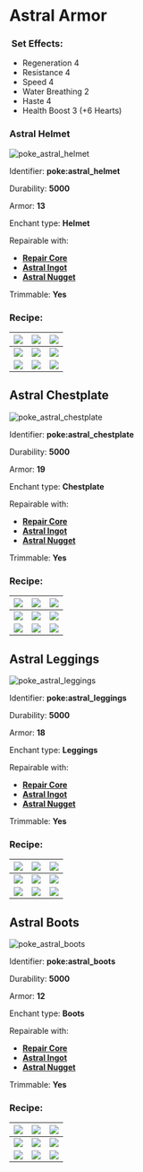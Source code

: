 # Astral Armor

### <img src="https://github.com/user-attachments/assets/53329be8-f7e5-4c01-b7e4-a27b567c7998" alt="" data-size="line"> Set Effects:

* Regeneration 4
* Resistance 4
* Speed 4
* Water Breathing 2
* Haste 4
* Health Boost 3 (+6 Hearts)

### Astral Helmet

![poke\_astral\_helmet](https://github.com/ItsMePok/PFE/assets/136857747/87e3572c-1953-4357-b4f1-30e7106484ba)

Identifier: **poke:astral\_helmet**

Durability: **5000**

Armor: **13**

Enchant type: **Helmet**

Repairable with:

* [**Repair Core**](https://pfewiki.gitbook.io/home/items/cores/repair-core)
* [**Astral Ingot**](https://pfewiki.gitbook.io/home/items/ingots/astral-ingot)
* [**Astral Nugget**](https://pfewiki.gitbook.io/home/items/nuggets/astral-nugget)

Trimmable: **Yes**

### Recipe:

| [![](https://github.com/user-attachments/assets/5e41a445-9d9f-416f-9d35-09653dbfa8f9)](https://pfewiki.gitbook.io/home/blocks/ore-blocks/astral-block)  | [![](https://github.com/user-attachments/assets/5e41a445-9d9f-416f-9d35-09653dbfa8f9)](https://pfewiki.gitbook.io/home/blocks/ore-blocks/astral-block)   | [![](https://github.com/user-attachments/assets/5e41a445-9d9f-416f-9d35-09653dbfa8f9)](https://pfewiki.gitbook.io/home/blocks/ore-blocks/astral-block)      |
| ------------------------------------------------------------------------------------------------------------------------------------------------------- | -------------------------------------------------------------------------------------------------------------------------------------------------------- | ----------------------------------------------------------------------------------------------------------------------------------------------------------- |
| [![](https://github.com/user-attachments/assets/5e41a445-9d9f-416f-9d35-09653dbfa8f9)](https://pfewiki.gitbook.io/home/blocks/ore-blocks/astral-block)  | [![](https://github.com/ItsMePok/PFE/assets/136857747/31a3075a-f2ec-4825-8333-e93509fcc6ca)](https://github.com/ItsMePok/PFE/wiki/Platinum-Upgrade-Core) | [![](https://github.com/user-attachments/assets/5e41a445-9d9f-416f-9d35-09653dbfa8f9)](https://pfewiki.gitbook.io/home/blocks/ore-blocks/astral-block)      |
| [![](https://github.com/user-attachments/assets/90856747-3fc2-4852-a002-7dcab3da95e8)](https://github.com/ItsMePok/PFE/wiki/Galaxy-Armor#galaxy-helmet) | [![](https://github.com/user-attachments/assets/5e41a445-9d9f-416f-9d35-09653dbfa8f9)](https://pfewiki.gitbook.io/home/blocks/ore-blocks/astral-block)   | [![](https://github.com/ItsMePok/PFE/assets/136857747/da27f44c-2b36-4321-bc05-be1c763fe703)](https://github.com/ItsMePok/PFE/wiki/Medic-Armor#medic-helmet) |

## Astral Chestplate

![poke\_astral\_chestplate](https://github.com/ItsMePok/PFE/assets/136857747/7688b9f6-2513-416a-a871-8a7920a2a20e)

Identifier: **poke:astral\_chestplate**

Durability: **5000**

Armor: **19**

Enchant type: **Chestplate**

Repairable with:

* [**Repair Core**](https://pfewiki.gitbook.io/home/items/cores/repair-core)
* [**Astral Ingot**](https://pfewiki.gitbook.io/home/items/ingots/astral-ingot)
* [**Astral Nugget**](https://pfewiki.gitbook.io/home/items/nuggets/astral-nugget)

Trimmable: **Yes**

### Recipe:

| [![](https://github.com/user-attachments/assets/5e41a445-9d9f-416f-9d35-09653dbfa8f9)](https://pfewiki.gitbook.io/home/blocks/ore-blocks/astral-block)      | [![](https://github.com/user-attachments/assets/5e41a445-9d9f-416f-9d35-09653dbfa8f9)](https://pfewiki.gitbook.io/home/blocks/ore-blocks/astral-block)   | [![](https://github.com/user-attachments/assets/5e41a445-9d9f-416f-9d35-09653dbfa8f9)](https://pfewiki.gitbook.io/home/blocks/ore-blocks/astral-block)          |
| ----------------------------------------------------------------------------------------------------------------------------------------------------------- | -------------------------------------------------------------------------------------------------------------------------------------------------------- | --------------------------------------------------------------------------------------------------------------------------------------------------------------- |
| [![](https://github.com/user-attachments/assets/5e41a445-9d9f-416f-9d35-09653dbfa8f9)](https://pfewiki.gitbook.io/home/blocks/ore-blocks/astral-block)      | [![](https://github.com/ItsMePok/PFE/assets/136857747/31a3075a-f2ec-4825-8333-e93509fcc6ca)](https://github.com/ItsMePok/PFE/wiki/Platinum-Upgrade-Core) | [![](https://github.com/user-attachments/assets/5e41a445-9d9f-416f-9d35-09653dbfa8f9)](https://pfewiki.gitbook.io/home/blocks/ore-blocks/astral-block)          |
| [![](https://github.com/user-attachments/assets/5435a5db-3cc2-4037-b872-669d2590aa1a)](https://github.com/ItsMePok/PFE/wiki/Galaxy-Armor#galaxy-chestplate) | [![](https://github.com/user-attachments/assets/5e41a445-9d9f-416f-9d35-09653dbfa8f9)](https://pfewiki.gitbook.io/home/blocks/ore-blocks/astral-block)   | [![](https://github.com/ItsMePok/PFE/assets/136857747/87cc902d-a460-4a91-8792-f2f91ca93911)](https://github.com/ItsMePok/PFE/wiki/Medic-Armor#medic-chestplate) |

## Astral Leggings

![poke\_astral\_leggings](https://github.com/ItsMePok/PFE/assets/136857747/ad7cbc6a-2a62-4267-bc53-0d60d72ac3e6)

Identifier: **poke:astral\_leggings**

Durability: **5000**

Armor: **18**

Enchant type: **Leggings**

Repairable with:

* [**Repair Core**](https://pfewiki.gitbook.io/home/items/cores/repair-core)
* [**Astral Ingot**](https://pfewiki.gitbook.io/home/items/ingots/astral-ingot)
* [**Astral Nugget**](https://pfewiki.gitbook.io/home/items/nuggets/astral-nugget)

Trimmable: **Yes**

### Recipe:

| [![](https://github.com/user-attachments/assets/5e41a445-9d9f-416f-9d35-09653dbfa8f9)](https://pfewiki.gitbook.io/home/blocks/ore-blocks/astral-block)    | [![](https://github.com/user-attachments/assets/5e41a445-9d9f-416f-9d35-09653dbfa8f9)](https://pfewiki.gitbook.io/home/blocks/ore-blocks/astral-block)   | [![](https://github.com/user-attachments/assets/5e41a445-9d9f-416f-9d35-09653dbfa8f9)](https://pfewiki.gitbook.io/home/blocks/ore-blocks/astral-block)        |
| --------------------------------------------------------------------------------------------------------------------------------------------------------- | -------------------------------------------------------------------------------------------------------------------------------------------------------- | ------------------------------------------------------------------------------------------------------------------------------------------------------------- |
| [![](https://github.com/user-attachments/assets/5e41a445-9d9f-416f-9d35-09653dbfa8f9)](https://pfewiki.gitbook.io/home/blocks/ore-blocks/astral-block)    | [![](https://github.com/ItsMePok/PFE/assets/136857747/31a3075a-f2ec-4825-8333-e93509fcc6ca)](https://github.com/ItsMePok/PFE/wiki/Platinum-Upgrade-Core) | [![](https://github.com/user-attachments/assets/5e41a445-9d9f-416f-9d35-09653dbfa8f9)](https://pfewiki.gitbook.io/home/blocks/ore-blocks/astral-block)        |
| [![](https://github.com/user-attachments/assets/b87ee6aa-655e-4e46-b6b4-8799e2d8ec7a)](https://github.com/ItsMePok/PFE/wiki/Galaxy-Armor#galaxy-leggings) | [![](https://github.com/user-attachments/assets/5e41a445-9d9f-416f-9d35-09653dbfa8f9)](https://pfewiki.gitbook.io/home/blocks/ore-blocks/astral-block)   | [![](https://github.com/ItsMePok/PFE/assets/136857747/891f0917-cfcc-4d57-9fc3-1d593c296faa)](https://github.com/ItsMePok/PFE/wiki/Medic-Armor#medic-leggings) |

## Astral Boots

![poke\_astral\_boots](https://github.com/ItsMePok/PFE/assets/136857747/50abc0f0-1e5d-4077-932e-299f3eefbb2f)

Identifier: **poke:astral\_boots**

Durability: **5000**

Armor: **12**

Enchant type: **Boots**

Repairable with:

* [**Repair Core**](https://pfewiki.gitbook.io/home/items/cores/repair-core)
* [**Astral Ingot**](https://pfewiki.gitbook.io/home/items/ingots/astral-ingot)
* [**Astral Nugget**](https://pfewiki.gitbook.io/home/items/nuggets/astral-nugget)

Trimmable: **Yes**

### Recipe:

| [![](https://github.com/user-attachments/assets/5e41a445-9d9f-416f-9d35-09653dbfa8f9)](https://pfewiki.gitbook.io/home/blocks/ore-blocks/astral-block) | [![](https://github.com/user-attachments/assets/5e41a445-9d9f-416f-9d35-09653dbfa8f9)](https://pfewiki.gitbook.io/home/blocks/ore-blocks/astral-block)   | [![](https://github.com/user-attachments/assets/5e41a445-9d9f-416f-9d35-09653dbfa8f9)](https://pfewiki.gitbook.io/home/blocks/ore-blocks/astral-block)     |
| ------------------------------------------------------------------------------------------------------------------------------------------------------ | -------------------------------------------------------------------------------------------------------------------------------------------------------- | ---------------------------------------------------------------------------------------------------------------------------------------------------------- |
| [![](https://github.com/user-attachments/assets/5e41a445-9d9f-416f-9d35-09653dbfa8f9)](https://pfewiki.gitbook.io/home/blocks/ore-blocks/astral-block) | [![](https://github.com/ItsMePok/PFE/assets/136857747/31a3075a-f2ec-4825-8333-e93509fcc6ca)](https://github.com/ItsMePok/PFE/wiki/Platinum-Upgrade-Core) | [![](https://github.com/user-attachments/assets/5e41a445-9d9f-416f-9d35-09653dbfa8f9)](https://pfewiki.gitbook.io/home/blocks/ore-blocks/astral-block)     |
| [![](https://github.com/user-attachments/assets/037d2190-cf10-457b-9534-65eacc90e81c)](https://github.com/ItsMePok/PFE/wiki/Galaxy-Armor#galaxy-boots) | [![](https://github.com/user-attachments/assets/5e41a445-9d9f-416f-9d35-09653dbfa8f9)](https://pfewiki.gitbook.io/home/blocks/ore-blocks/astral-block)   | [![](https://github.com/ItsMePok/PFE/assets/136857747/695ff1f8-7304-4b46-9fdc-38afe7c21371)](https://github.com/ItsMePok/PFE/wiki/Medic-Armor#medic-boots) |
